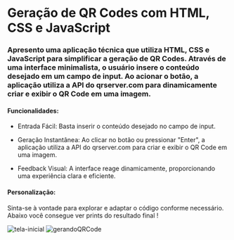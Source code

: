 # Geração de QR Codes com HTML, CSS e JavaScript


### Apresento uma aplicação técnica que utiliza HTML, CSS e JavaScript para simplificar a geração de QR Codes. Através de uma interface minimalista, o usuário insere o conteúdo desejado em um campo de input. Ao acionar o botão, a aplicação utiliza a API do qrserver.com para dinamicamente criar e exibir o QR Code em uma imagem.

#### Funcionalidades:
- Entrada Fácil: Basta inserir o conteúdo desejado no campo de input.

- Geração Instantânea: Ao clicar no botão ou pressionar "Enter", a aplicação utiliza a API do qrserver.com para criar e exibir o QR Code em uma imagem.

- Feedback Visual: A interface reage dinamicamente, proporcionando uma experiência clara e eficiente.

#### Personalização:
Sinta-se à vontade para explorar e adaptar o código conforme necessário. Abaixo você consegue ver prints do resultado final !

![tela-inicial](https://github.com/KalineAzevedo/projeto-geradorQRCode/assets/137228416/1c95e158-e4fc-45d9-9a36-6484ee755f4a)
![gerandoQRCode](https://github.com/KalineAzevedo/projeto-geradorQRCode/assets/137228416/f341d2a6-4216-4ed7-a550-5d67b445a1bc)
